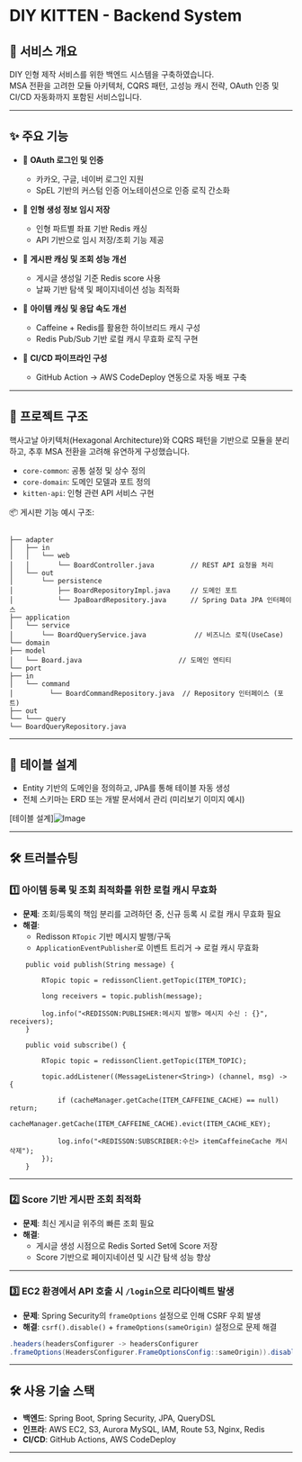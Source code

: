 # DIY KITTEN - Backend System


## 🧩 서비스 개요

DIY 인형 제작 서비스를 위한 백엔드 시스템을 구축하였습니다.  
MSA 전환을 고려한 모듈 아키텍처, CQRS 패턴, 고성능 캐시 전략, OAuth 인증 및 CI/CD 자동화까지 포함된 서비스입니다.

---

## ✨ 주요 기능

- 🔐 **OAuth 로그인 및 인증**
  - 카카오, 구글, 네이버 로그인 지원
  - SpEL 기반의 커스텀 인증 어노테이션으로 인증 로직 간소화

- 🧵 **인형 생성 정보 임시 저장**
  - 인형 파트별 좌표 기반 Redis 캐싱
  - API 기반으로 임시 저장/조회 기능 제공

- 📝 **게시판 캐싱 및 조회 성능 개선**
  - 게시글 생성일 기준 Redis score 사용
  - 날짜 기반 탐색 및 페이지네이션 성능 최적화

- 🧸 **아이템 캐싱 및 응답 속도 개선**
  - Caffeine + Redis를 활용한 하이브리드 캐시 구성
  - Redis Pub/Sub 기반 로컬 캐시 무효화 로직 구현

- 🚀 **CI/CD 파이프라인 구성**
  - GitHub Action → AWS CodeDeploy 연동으로 자동 배포 구축

---

## 🧱 프로젝트 구조

핵사고날 아키텍처(Hexagonal Architecture)와 CQRS 패턴을 기반으로 모듈을 분리하고, 추후 MSA 전환을 고려해 유연하게 구성했습니다.

- `core-common`: 공통 설정 및 상수 정의
- `core-domain`: 도메인 모델과 포트 정의
- `kitten-api`: 인형 관련 API 서비스 구현

📦 게시판 기능 예시 구조:
```

├── adapter
│   ├── in
│   │   └── web
│   │       └── BoardController.java         // REST API 요청을 처리
│   └── out
│       └── persistence
│           ├── BoardRepositoryImpl.java     // 도메인 포트
│           └── JpaBoardRepository.java      // Spring Data JPA 인터페이스
├── application
│   └── service
│       └── BoardQueryService.java            // 비즈니스 로직(UseCase)
└── domain
├── model
│   └── Board.java                        // 도메인 엔티티
└── port
├── in
│   └── command
│         └── BoardCommandRepository.java  // Repository 인터페이스 (포트)
├── out
└── └─── query
└── BoardQueryRepository.java

````

---

## 🧮 테이블 설계

- Entity 기반의 도메인을 정의하고, JPA를 통해 테이블 자동 생성
- 전체 스키마는 ERD 또는 개발 문서에서 관리 (미리보기 이미지 예시)

[테이블 설계]![Image](https://github.com/user-attachments/assets/1e8550e9-34e2-408d-a9b8-5105aeb63da9)

---

## 🛠 트러블슈팅

### 1️⃣ 아이템 등록 및 조회 최적화를 위한 로컬 캐시 무효화

- **문제**: 조회/등록의 책임 분리를 고려하던 중, 신규 등록 시 로컬 캐시 무효화 필요
- **해결**:
  - Redisson `RTopic` 기반 메시지 발행/구독
  - `ApplicationEventPublisher`로 이벤트 트리거 → 로컬 캐시 무효화
```
    public void publish(String message) {

        RTopic topic = redissonClient.getTopic(ITEM_TOPIC);
        
        long receivers = topic.publish(message);
        
        log.info("<REDISSON:PUBLISHER:메시지 발행> 메시지 수신 : {}", receivers);
    }
```

```
    public void subscribe() {
    
        RTopic topic = redissonClient.getTopic(ITEM_TOPIC);
        
        topic.addListener((MessageListener<String>) (channel, msg) -> {
        
            if (cacheManager.getCache(ITEM_CAFFEINE_CACHE) == null) return;
            cacheManager.getCache(ITEM_CAFFEINE_CACHE).evict(ITEM_CACHE_KEY);
            
            log.info("<REDISSON:SUBSCRIBER:수신> itemCaffeineCache 캐시 삭제");
        });
    }
```

---

### 2️⃣ Score 기반 게시판 조회 최적화

- **문제**: 최신 게시글 위주의 빠른 조회 필요
- **해결**:
  - 게시글 생성 시점으로 Redis Sorted Set에 Score 저장
  - Score 기반으로 페이지네이션 및 시간 탐색 성능 향상

---

### 3️⃣ EC2 환경에서 API 호출 시 `/login`으로 리다이렉트 발생

- **문제**: Spring Security의 `frameOptions` 설정으로 인해 CSRF 우회 발생
- **해결**: `csrf().disable()` + `frameOptions(sameOrigin)` 설정으로 문제 해결

```java
.headers(headersConfigurer -> headersConfigurer
.frameOptions(HeadersConfigurer.FrameOptionsConfig::sameOrigin)).disable()
````


---

## 🛠 사용 기술 스택

* **백엔드**: Spring Boot, Spring Security, JPA, QueryDSL
* **인프라**: AWS EC2, S3, Aurora MySQL, IAM, Route 53, Nginx, Redis
* **CI/CD**: GitHub Actions, AWS CodeDeploy

---
